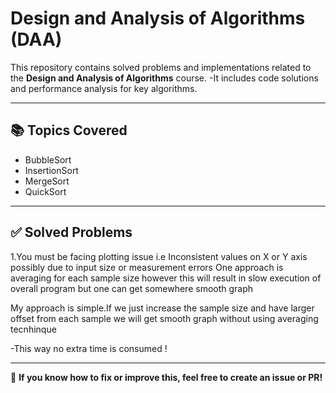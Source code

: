 # Design and Analysis of Algorithms (DAA)

This repository contains solved problems and implementations related to the **Design and Analysis of Algorithms** course. 
-It includes code solutions and performance analysis for key algorithms.

---

## 📚 Topics Covered

- BubbleSort
- InsertionSort
- MergeSort
- QuickSort

---

## ✅ Solved Problems

1.You must be facing plotting issue i.e Inconsistent values on X or Y axis possibly due to input size or measurement errors
One approach is averaging for each sample size however this will result in slow execution of overall program but one can 
get somewhere smooth graph 

My approach is simple.If we just increase the sample size and have larger offset from each sample we will get smooth graph 
without using averaging tecnhinque 

-This way no extra time is consumed !


---

📌 **If you know how to fix or improve this, feel free to create an issue or PR!**


